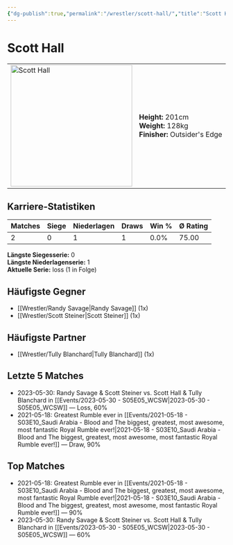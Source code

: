 ```yaml
---
{"dg-publish":true,"permalink":"/wrestler/scott-hall/","title":"Scott Hall","tags":["wrestler"],"noteIcon":""}
---
```



# Scott Hall

<table>
        <tr>
        <td><img src="https://github.com/CptSpaulding1980/choke-slam-wrestling/releases/download/images/Scott_Hall.png" width="280" alt="Scott Hall"></td>
        <td>
        <b>Height:</b> 201cm<br>
        <b>Weight:</b> 128kg<br>
        <b>Finisher:</b> Outsider's Edge<br>
        </td>
        </tr>
        </table>
        

## Karriere-Statistiken

| Matches | Siege | Niederlagen | Draws | Win % | Ø Rating |
|---------|-------|-------------|-------|-------|-----------|
| 2 | 0 | 1 | 1 | 0.0% | 75.00 |

**Längste Siegesserie:** 0<br>**Längste Niederlagenserie:** 1<br>**Aktuelle Serie:** loss (1 in Folge)


## Häufigste Gegner
- [[Wrestler/Randy Savage\|Randy Savage]] (1x)
- [[Wrestler/Scott Steiner\|Scott Steiner]] (1x)

## Häufigste Partner
- [[Wrestler/Tully Blanchard\|Tully Blanchard]] (1x)

## Letzte 5 Matches
- 2023-05-30: Randy Savage & Scott Steiner vs. Scott Hall & Tully Blanchard in [[Events/2023-05-30 - S05E05_WCSW\|2023-05-30 - S05E05_WCSW]] — Loss, 60%
- 2021-05-18: Greatest Rumble ever in [[Events/2021-05-18 - S03E10_Saudi Arabia - Blood and The biggest, greatest, most awesome, most fantastic Royal Rumble ever!\|2021-05-18 - S03E10_Saudi Arabia - Blood and The biggest, greatest, most awesome, most fantastic Royal Rumble ever!]] — Draw, 90%

## Top Matches
- 2021-05-18: Greatest Rumble ever in [[Events/2021-05-18 - S03E10_Saudi Arabia - Blood and The biggest, greatest, most awesome, most fantastic Royal Rumble ever!\|2021-05-18 - S03E10_Saudi Arabia - Blood and The biggest, greatest, most awesome, most fantastic Royal Rumble ever!]] — 90%
- 2023-05-30: Randy Savage & Scott Steiner vs. Scott Hall & Tully Blanchard in [[Events/2023-05-30 - S05E05_WCSW\|2023-05-30 - S05E05_WCSW]] — 60%

